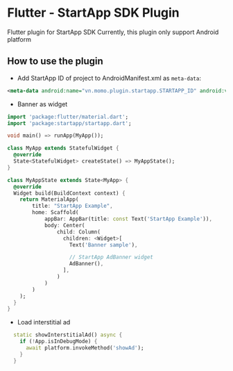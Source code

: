 # Flutter - StartApp SDK Plugin

Flutter plugin for StartApp SDK
Currently, this plugin only support Android platform

## How to use the plugin 

* Add StartApp ID of project to AndroidManifest.xml as `meta-data`:
```xml
<meta-data android:name="vn.momo.plugin.startapp.STARTAPP_ID" android:value="\ {your-startapp-id}" />
```

* Banner as widget
```dart
import 'package:flutter/material.dart';
import 'package:startapp/startapp.dart';

void main() => runApp(MyApp());

class MyApp extends StatefulWidget {
  @override
  State<StatefulWidget> createState() => MyAppState();
}

class MyAppState extends State<MyApp> {
  @override
  Widget build(BuildContext context) {
    return MaterialApp(
        title: "StartApp Example",
        home: Scaffold(
            appBar: AppBar(title: const Text('StartApp Example')),
            body: Center(
                child: Column(
                  children: <Widget>[
                    Text('Banner sample'),

                    // StartApp AdBanner widget
                    AdBanner(),
                  ],
                )
            )
        )
    );
  }
}
```
* Load interstitial ad
```dart
  static showInterstitialAd() async {
    if (!App.isInDebugMode) {
      await platform.invokeMethod('showAd');
    }
  }
```
